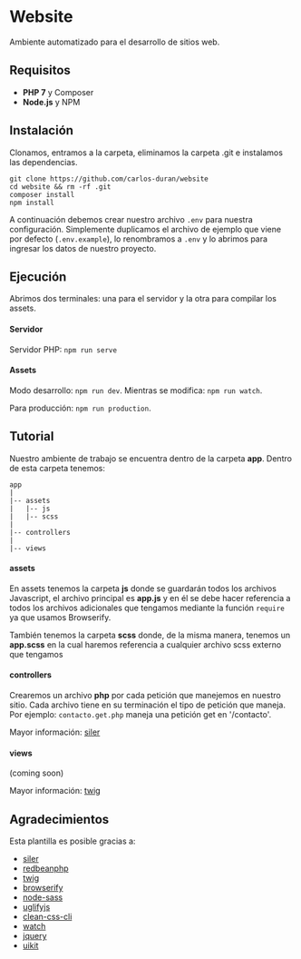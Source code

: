 # Website
Ambiente automatizado para el desarrollo de sitios web.

## Requisitos
- **PHP 7** y Composer
- **Node.js** y NPM

## Instalación
Clonamos, entramos a la carpeta, eliminamos la carpeta .git e instalamos las dependencias.
```
git clone https://github.com/carlos-duran/website
cd website && rm -rf .git
composer install
npm install
```

A continuación debemos crear nuestro archivo `.env` para nuestra configuración.
Simplemente duplicamos el archivo de ejemplo que viene por defecto (`.env.example`),
lo renombramos a `.env` y lo abrimos para ingresar los datos de nuestro proyecto.


## Ejecución
Abrimos dos terminales: una para el servidor y la otra para compilar los assets.

#### Servidor
Servidor PHP: `npm run serve`

#### Assets
Modo desarrollo: `npm run dev`.
Mientras se modifica: `npm run watch`.

Para producción: `npm run production`.


## Tutorial
Nuestro ambiente de trabajo se encuentra dentro de la carpeta **app**.
Dentro de esta carpeta tenemos:
```
app
|
|-- assets
|   |-- js
|   |-- scss
|
|-- controllers
|
|-- views
```

#### assets
En assets tenemos la carpeta **js** donde se guardarán todos los archivos Javascript,
el archivo principal es **app.js** y en él se debe hacer referencia a todos los archivos
adicionales que tengamos mediante la función `require` ya que usamos Browserify.

También tenemos la carpeta **scss** donde, de la misma manera, tenemos un **app.scss**
en la cual haremos referencia a cualquier archivo scss externo que tengamos

#### controllers
Crearemos un archivo **php** por cada petición que manejemos en nuestro sitio.
Cada archivo tiene en su terminación el tipo de petición que maneja.
Por ejemplo: `contacto.get.php` maneja una petición get en '/contacto'.

Mayor información: [siler](https://github.com/leocavalcante/siler)

#### views
(coming soon)

Mayor información: [twig](http://twig.sensiolabs.org/documentation)


## Agradecimientos
Esta plantilla es posible gracias a:
* [siler](https://github.com/leocavalcante/siler)
* [redbeanphp](https://github.com/gabordemooij/redbean)
* [twig](https://github.com/twigphp/Twig)
* [browserify](http://browserify.org/)
* [node-sass](https://github.com/sass/node-sass)
* [uglifyjs](https://github.com/mishoo/UglifyJS)
* [clean-css-cli](https://github.com/jakubpawlowicz/clean-css-cli)
* [watch](https://github.com/mikeal/watch)
* [jquery](https://github.com/jquery/jquery)
* [uikit](https://github.com/uikit/uikit)
